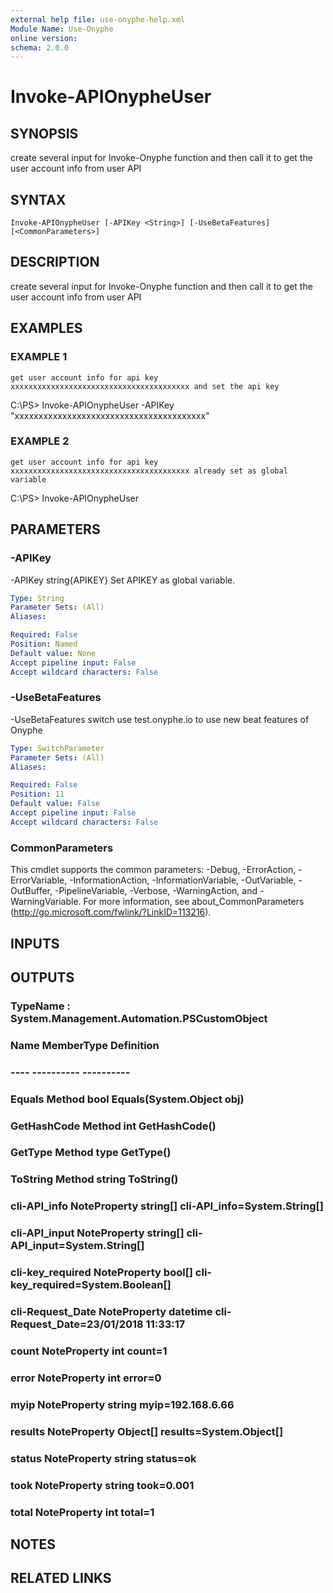 ```yaml
---
external help file: use-onyphe-help.xml
Module Name: Use-Onyphe
online version:
schema: 2.0.0
---
```


# Invoke-APIOnypheUser

## SYNOPSIS
create several input for Invoke-Onyphe function and then call it to get the user account info from user API

## SYNTAX

```
Invoke-APIOnypheUser [-APIKey <String>] [-UseBetaFeatures] [<CommonParameters>]
```

## DESCRIPTION
create several input for Invoke-Onyphe function and then call it to get the user account info from user API

## EXAMPLES

### EXAMPLE 1
```
get user account info for api key xxxxxxxxxxxxxxxxxxxxxxxxxxxxxxxxxxxxxxxx and set the api key
```

C:\PS\> Invoke-APIOnypheUser -APIKey "xxxxxxxxxxxxxxxxxxxxxxxxxxxxxxxxxxxxxxxx"

### EXAMPLE 2
```
get user account info for api key xxxxxxxxxxxxxxxxxxxxxxxxxxxxxxxxxxxxxxxx already set as global variable
```

C:\PS\> Invoke-APIOnypheUser

## PARAMETERS

### -APIKey
-APIKey string{APIKEY}
Set APIKEY as global variable.

```yaml
Type: String
Parameter Sets: (All)
Aliases:

Required: False
Position: Named
Default value: None
Accept pipeline input: False
Accept wildcard characters: False
```

### -UseBetaFeatures
-UseBetaFeatures switch
use test.onyphe.io to use new beat features of Onyphe

```yaml
Type: SwitchParameter
Parameter Sets: (All)
Aliases:

Required: False
Position: 11
Default value: False
Accept pipeline input: False
Accept wildcard characters: False
```

### CommonParameters
This cmdlet supports the common parameters: -Debug, -ErrorAction, -ErrorVariable, -InformationAction, -InformationVariable, -OutVariable, -OutBuffer, -PipelineVariable, -Verbose, -WarningAction, and -WarningVariable. For more information, see about_CommonParameters (http://go.microsoft.com/fwlink/?LinkID=113216).

## INPUTS

## OUTPUTS

### TypeName : System.Management.Automation.PSCustomObject
### Name             MemberType   Definition
### ----             ----------   ----------
### Equals           Method       bool Equals(System.Object obj)
### GetHashCode      Method       int GetHashCode()
### GetType          Method       type GetType()
### ToString         Method       string ToString()
### cli-API_info     NoteProperty string[] cli-API_info=System.String[]
### cli-API_input    NoteProperty string[] cli-API_input=System.String[]
### cli-key_required NoteProperty bool[] cli-key_required=System.Boolean[]
### cli-Request_Date NoteProperty datetime cli-Request_Date=23/01/2018 11:33:17
### count            NoteProperty int count=1
### error            NoteProperty int error=0
### myip             NoteProperty string myip=192.168.6.66
### results          NoteProperty Object[] results=System.Object[]
### status           NoteProperty string status=ok
### took             NoteProperty string took=0.001
### total            NoteProperty int total=1
## NOTES

## RELATED LINKS
